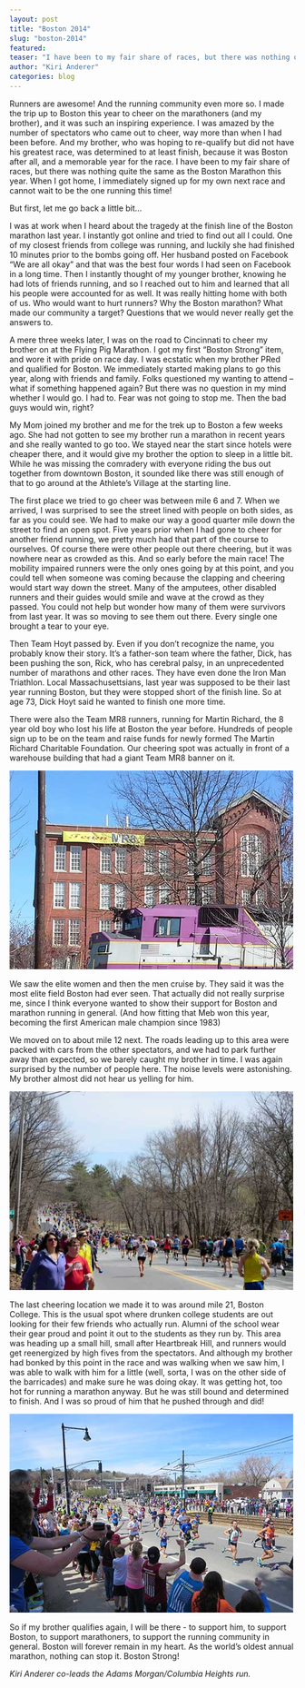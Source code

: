 ```yaml
---
layout: post
title: "Boston 2014"
slug: "boston-2014"
featured: 
teaser: "I have been to my fair share of races, but there was nothing quite the same as the Boston Marathon this year."
author: "Kiri Anderer"
categories: blog
---
```

<p class="western">Runners are awesome! And the running community even more so. I made the trip up to Boston this year to cheer on the marathoners (and my brother), and it was such an inspiring experience. I was amazed by the number of spectators who came out to cheer, way more than when I had been before. And my brother, who was hoping to re-qualify but did not have his greatest race, was determined to at least finish, because it was Boston after all, and a memorable year for the race. I have been to my fair share of races, but there was nothing quite the same as the Boston Marathon this year. When I got home, I immediately signed up for my own next race and cannot wait to be the one running this time!</p><p class="western">But first, let me go back a little bit&hellip;</p><p class="western">I was at work when I heard about the tragedy at the finish line of the Boston marathon last year. I instantly got online and tried to find out all I could. One of my closest friends from college was running, and luckily she had finished 10 minutes prior to the bombs going off. Her husband posted on Facebook &ldquo;We are all okay&rdquo; and that was the best four words I had seen on Facebook in a long time. Then I instantly thought of my younger brother, knowing he had lots of friends running, and so I reached out to him and learned that all his people were accounted for as well. It was really hitting home with both of us. Who would want to hurt runners? Why the Boston marathon? What made our community a target? Questions that we would never really get the answers to.</p><p class="western">A mere three weeks later, I was on the road to Cincinnati to cheer my brother on at the Flying Pig Marathon. I got my first &ldquo;Boston Strong&rdquo; item, and wore it with pride on race day. I was ecstatic when my brother PRed and qualified for Boston. We immediately started making plans to go this year, along with friends and family. Folks questioned my wanting to attend &ndash; what if something happened again? But there was no question in my mind whether I would go. I had to. Fear was not going to stop me. Then the bad guys would win, right?</p><p class="western">My Mom joined my brother and me for the trek up to Boston a few weeks ago. She had not gotten to see my brother run a marathon in recent years and she really wanted to go too. We stayed near the start since hotels were cheaper there, and it would give my brother the option to sleep in a little bit. While he was missing the comradery with everyone riding the bus out together from downtown Boston, it sounded like there was still enough of that to go around at the Athlete&rsquo;s Village at the starting line.</p><p class="western">The first place we tried to go cheer was between mile 6 and 7. When we arrived, I was surprised to see the street lined with people on both sides, as far as you could see. We had to make our way a good quarter mile down the street to find an open spot. Five years prior when I had gone to cheer for another friend running, we pretty much had that part of the course to ourselves. Of course there were other people out there cheering, but it was nowhere near as crowded as this. And so early before the main race! The mobility impaired runners were the only ones going by at this point, and you could tell when someone was coming because the clapping and cheering would start way down the street. Many of the amputees, other disabled runners and their guides would smile and wave at the crowd as they passed. You could not help but wonder how many of them were survivors from last year. It was so moving to see them out there. Every single one brought a tear to your eye.&nbsp;</p><p class="western">Then Team Hoyt passed by. Even if you don&rsquo;t recognize the name, you probably know their story. It&rsquo;s a father-son team where the father, Dick, has been pushing the son, Rick, who has cerebral palsy, in an unprecedented number of marathons and other races. They have even done the Iron Man Triathlon. Local Massachusettsians, last year was supposed to be their last year running Boston, but they were stopped short of the finish line. So at age 73, Dick Hoyt said he wanted to finish one more time.</p><p class="western">There were also the Team MR8 runners, running for Martin Richard, the 8 year old boy who lost his life at Boston the year before. Hundreds of people sign up to be on the team and raise funds for newly formed The Martin Richard Charitable Foundation. Our cheering spot was actually in front of a warehouse building that had a giant Team MR8 banner on it.</p><p class="western"><img src="/media/uploads/blog/20140502-boston-1.jpg" alt="Boston race photo" width="500" height="350" /></p><p class="western">We saw the elite women and then the men cruise by. They said it was the most elite field Boston had ever seen. That actually did not really surprise me, since I think everyone wanted to show their support for Boston and marathon running in general. (And how fitting that Meb won this year, becoming the first American male champion since 1983)&nbsp;</p><p class="western">We moved on to about mile 12 next. The roads leading up to this area were packed with cars from the other spectators, and we had to park further away than expected, so we barely caught my brother in time. I was again surprised by the number of people here. The noise levels were astonishing. My brother almost did not hear us yelling for him.&nbsp;</p><p class="western"><img src="/media/uploads/blog/20140502-boston-2.jpg" alt="Boston race photo" width="500" height="350" /></p><p class="western">The last cheering location we made it to was around mile 21, Boston College. This is the usual spot where drunken college students are out looking for their few friends who actually run. Alumni of the school wear their gear proud and point it out to the students as they run by. This area was heading up a small hill, small after Heartbreak Hill, and runners would get reenergized by high fives from the spectators. And although my brother had bonked by this point in the race and was walking when we saw him, I was able to walk with him for a little (well, sorta, I was on the other side of the barricades) and make sure he was doing okay. It was getting hot, too hot for running a marathon anyway. But he was still bound and determined to finish. And I was so proud of him that he pushed through and did!</p><p class="western"><img src="/media/uploads/blog/20140502-boston-3.jpg" alt="Boston race photo" width="500" height="350" /></p><p class="western">So if my brother qualifies again, I will be there - to support him, to support Boston, to support marathoners, to support the running community in general. Boston will forever remain in my heart. As the world&rsquo;s oldest annual marathon, nothing can stop it. Boston Strong!</p><p class="western"><em>Kiri Anderer co-leads the Adams Morgan/Columbia Heights run.</em></p>
